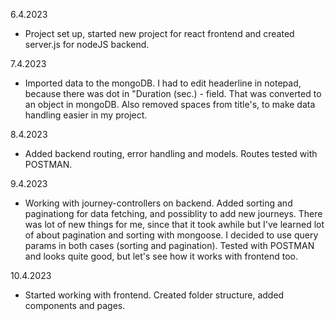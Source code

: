 
6.4.2023 
  - Project set up, started new project for react frontend and created server.js for nodeJS backend.

7.4.2023 
  - Imported data to the mongoDB. I had to edit headerline in notepad, because there was dot in "Duration (sec.) - field. That was converted to an object in mongoDB.       Also removed spaces from title's, to make data handling easier in my project.

8.4.2023
  - Added backend routing, error handling and models. Routes tested with POSTMAN.
  
9.4.2023
  - Working with journey-controllers on backend. Added sorting and paginationg for data fetching, and possiblity to add new journeys. There was lot of new things for       me, since that it took awhile but I've learned lot of about pagination and sorting with mongoose. I decided to use query params in both cases (sorting and             pagination). Tested with POSTMAN and looks quite good, but let's see how it works with frontend too.

10.4.2023
  - Started working with frontend. Created folder structure, added components and pages. 
